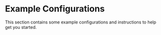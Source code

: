 # Example Configurations

This section contains some example configurations and instructions to help get you started.
